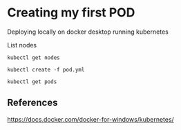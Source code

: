 # Creating my first POD

Deploying locally on docker desktop running kubernetes

List nodes  

`kubectl get nodes`

`kubectl create -f pod.yml`

`kubectl get pods`

## References

<https://docs.docker.com/docker-for-windows/kubernetes/>

